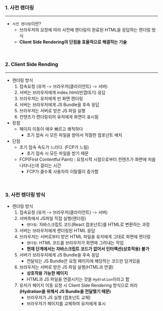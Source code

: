 ### 1. 사전 렌더링

---

- `사전 렌더링`이란?
  - 브라우저의 요청에 따라 사전에 렌더링이 완료된 HTML을 응답하는 렌더링 방식
  - **Client Side Rendering의 단점을 효율적으로 해결하는 기술**

<br>

### 2. Client Side Rending

---

- 렌더링 방식
  1. 접속요청 (유저 -> 브라우저(클라이언트) -> 서버)
  2. 서버는 브라우저에게 index.html(빈껍데기) 응답
  3. 브라우저는 유저에게 빈 화면 렌더링
  4. 서버는 브라우저에게 JS Bundle을 후속 응답
  5. 브라우저는 서버로 받은 JS 파일 실행
  6. 컨텐츠가 렌더링되어 유저에게 화면이 표시됨
- 장점
  - 페이지 이동이 매우 빠르고 쾌적하다
    - 초기 접속 시 모든 파일을 받아서 적절한 컴포넌트 배치
- 단점
  - 초기 접속 속도가 느리다. (FCP가 느림)
    - 초기 접속 시 모든 파일을 받기 때문
  - FCP(First Contentful Paint) : 요청시작 시점으로부터 컨텐츠가 화면에 처음 나타나는데 걸리는 시간
    - FCP가 클수록 사용자의 이탈률이 증가함

<br>

### 3. 사전 렌더링 방식

- 렌더링 방식
  1. 접속요청 (유저 -> 브라우저(클라이언트) -> 서버)
  2. 서버측에서 JS파일 직접 실행(렌더링)
     - `렌더링`: 자바스크립트 코드(React 컴포넌트)를 HTML로 변환하는 과정
  3. 서버는 브라우저에게 렌더링된 HTML 응답
  4. 브라우저는 서버로부터 받은 HTML 파일을 유저에게 그대로 화면에 렌더링
     - `렌더링`: HTML 코드를 브라우저가 화면에 그려내는 작업
     - **현재 단계에서는 자바스크립트 코드가 없어서 인터렉션(상호작용) 불가**
  5. 서버가 브라우저에게 JS Bundle을 후속 응답
     - 전달되는 JS Bundle은 요청 페이지에 해당하는 코드만 담겨있음
  6. 브라우저는 서버로 받은 JS 파일 실행(HTML과 연결)
     - **상호작용 가능한 페이지**
     - HTML과 JS 파일을 연결시키는 것을 `Hydration`이라고 함
  7. 유저가 페이지 이동 요청 시 Client Side Rendering 방식으로 처리 **(Hydration을 위해서 JS Bundle을 전달했기 때문)**
     - 브라우저가 JS 실행 (컴포넌트 교체)
     - 브라우저가 페이지를 교체하여 유저에게 표시

